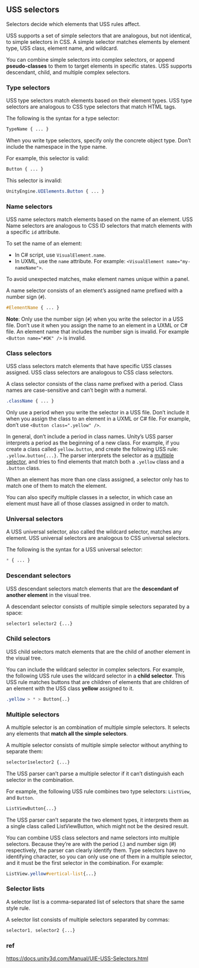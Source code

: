 ## USS selectors
Selectors decide which elements that USS rules affect.

USS supports a set of simple selectors that are analogous, but not identical, to simple selectors in CSS. A simple selector matches elements by element type, USS class, element name, and wildcard.


You can combine simple selectors into complex selectors, or append **pseudo-classes** to them to target elements in specific states. USS supports descendant, child, and multiple complex selectors.


### Type selectors
USS type selectors match elements based on their element types. USS type selectors are analogous to CSS type selectors that match HTML tags.


The following is the syntax for a type selector:

```css
TypeName { ... }
```

When you write type selectors, specify only the concrete object type. Don’t include the namespace in the type name.

For example, this selector is valid:

```css
Button { ... }
```

This selector is invalid:

```css
UnityEngine.UIElements.Button { ... }
```

### Name selectors

USS name selectors match elements based on the name of an element. USS Name selectors are analogous to CSS ID selectors that match elements with a specific `id` attribute.

To set the name of an element:

-   In C# script, use `VisualElement.name`.
-   In UXML, use the `name` attribute. For example: `<VisualElement name="my-nameName">`.

To avoid unexpected matches, make element names unique within a panel.

A name selector consists of an element’s assigned name prefixed with a number sign (`#`).

```css
#ElementName { ... }
```

**Note**: Only use the number sign (`#`) when you write the selector in a USS file. Don’t use it when you assign the name to an element in a UXML or C# file. An element name that includes the number sign is invalid. For example `<Button name="#OK" />` is invalid.


### Class selectors
USS class selectors match elements that have specific USS classes assigned. USS class selectors are analogous to CSS class selectors.


A class selector consists of the class name prefixed with a period. Class names are case-sensitive and can’t begin with a numeral.

```css
.className { ... }
```

Only use a period when you write the selector in a USS file. Don’t include it when you assign the class to an element in a UXML or C# file. For example, don’t use `<Button class=".yellow" />`.

In general, don’t include a period in class names. Unity’s USS parser interprets a period as the beginning of a new class. For example, if you create a class called `yellow.button`, and create the following USS rule: `.yellow.button{...}`. The parser interprets the selector as a [multiple selector](https://docs.unity3d.com/Manual/UIE-USS-Selectors-class.htmlUIE-USS-Selectors-multiple.html), and tries to find elements that match both a `.yellow` class and a `.button` class.

When an element has more than one class assigned, a selector only has to match one of them to match the element.

You can also specify multiple classes in a selector, in which case an element must have all of those classes assigned in order to match.


### Universal selectors

A USS universal selector, also called the wildcard selector, matches any element. USS universal selectors are analogous to CSS universal selectors.


The following is the syntax for a USS universal selector:

```css
* { ... }
```

### Descendant selectors
USS descendant selectors match elements that are the **descendant of another element** in the visual tree.

A descendant selector consists of multiple simple selectors separated by a space:

```css
selector1 selector2 {...}
```

### Child selectors

USS child selectors match elements that are the child of another element in the visual tree.

You can include the wildcard selector in complex selectors. For example, the following USS rule uses the wildcard selector in a **child selector**. This USS rule matches buttons that are children of elements that are children of an element with the USS class **yellow** assigned to it.

```css
.yellow > * > Button{..}
```


### Multiple selectors
A multiple selector is an combination of multiple simple selectors. It selects any elements that **match all the simple selectors**.

A multiple selector consists of multiple simple selector without anything to separate them:

```css
selector1selector2 {...}
```

The USS parser can’t parse a multiple selector if it can’t distinguish each selector in the combination.

For example, the following USS rule combines two type selectors: `ListView`, and `Button`.

```css
ListViewButton{...}
```

The USS parser can’t separate the two element types, it interprets them as a single class called ListViewButton, which might not be the desired result.


You can combine USS class selectors and name selectors into multiple selectors. Because they’re are with the period (.) and number sign (#) respectively, the parser can clearly identify them. Type selectors have no identifying character, so you can only use one of them in a multiple selector, and it must be the first selector in the combination. For example:

```css
ListView.yellow#vertical-list{...}
```

### Selector lists
A selector list is a comma-separated list of selectors that share the same style rule.

A selector list consists of multiple selectors separated by commas:

```css
selector1, selector2 {...}
```







### ref 
https://docs.unity3d.com/Manual/UIE-USS-Selectors.html
